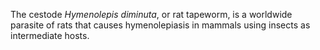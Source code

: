 [//]: # (Created by ./bin/manage_files.pl from ./species/Hymenolepis_diminuta/Hymenolepis_diminuta.about.html on Thu Jun 11 13:44:31 2020)
The cestode _Hymenolepis diminuta_, or rat tapeworm, is a worldwide parasite of rats that causes hymenolepiasis in mammals using insects as intermediate hosts.
